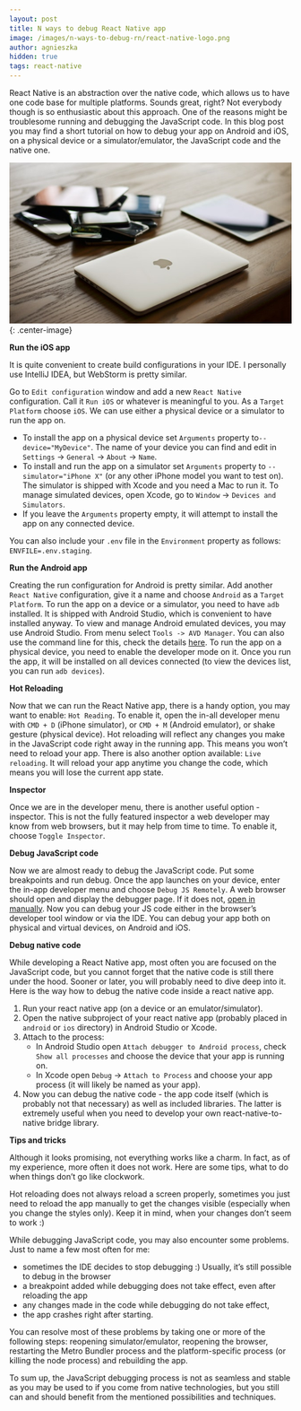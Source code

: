 ```yaml
---
layout: post
title: N ways to debug React Native app
image: /images/n-ways-to-debug-rn/react-native-logo.png
author: agnieszka
hidden: true
tags: react-native
---
```


React Native is an abstraction over the native code, which allows us to have one code base for multiple platforms. Sounds great, right? Not everybody though is so enthusiastic about this approach. One of the reasons might be troublesome running and debugging the JavaScript code. In this blog post you may find a short tutorial on how to debug your app on Android and iOS, on a physical device or a simulator/emulator, the JavaScript code and the native one.

![](/images/n-ways-to-debug-rn/image1.jpeg){: .center-image}

**Run the iOS app**

It is quite convenient to create build configurations in your IDE. I personally use IntelliJ IDEA, but WebStorm is pretty similar.

Go to `Edit configuration` window and add a new `React Native` configuration. Call it `Run iOS` or whatever is meaningful to you. As a `Target Platform` choose `iOS`. We can use either a physical device or a simulator to run the app on. 
* To install the app on a physical device set `Arguments` property to`--device="MyDevice"`. The name of your device you can find and edit in `Settings` -> `General` -> `About` -> `Name`. 
* To install and run the app on a simulator set `Arguments` property to  `--simulator="iPhone X"` (or any other iPhone model you want to test on). The simulator is shipped with Xcode and you need a Mac to run it. To manage simulated devices, open Xcode, go to `Window` -> `Devices and Simulators`. 
* If you leave the `Arguments` property empty, it will attempt to install the app on any connected device.

You can also include your `.env` file in the `Environment` property as follows: `ENVFILE=.env.staging`.

**Run the Android app**

Creating the run configuration for Android is pretty similar. Add another `React Native` configuration, give it a name and choose `Android` as a `Target Platform`. To run the app on a device or a simulator, you need to have `adb` installed. It is shipped with Android Studio, which is convenient to have installed anyway. To view and manage Android emulated devices, you may use Android Studio. From menu select `Tools -> AVD Manager`. You can also use the command line for this, check the details [here](https://developer.android.com/studio/run/emulator-commandline). To run the app on a physical device, you need to enable the developer mode on it. Once you run the app, it will be installed on all devices connected (to view the devices list, you can run `adb devices`).

**Hot Reloading**

Now that we can run the React Native app, there is a handy option, you may want to enable: `Hot Reading`. To enable it, open the in-all developer menu with `CMD + D` (iPhone simulator), or `CMD + M` (Android emulator), or shake gesture (physical device). Hot reloading will reflect any changes you make in the JavaScript code right away in the running app. This means you won’t need to reload your app. There is also another option available: `Live reloading`. It will reload your app anytime you change the code, which means you will lose the current app state.

**Inspector**

Once we are in the developer menu, there is another useful option - inspector. This is not the fully featured inspector a web developer may know from web browsers, but it may help from time to time. To enable it, choose `Toggle Inspector`.

**Debug JavaScript code**

Now we are almost ready to debug the JavaScript code. Put some breakpoints and run debug. Once the app launches on your device, enter the in-app developer menu and choose `Debug JS Remotely`. A web browser should open and display the debugger page. If it does not, [open in manually](http://localhost:8081/debugger-ui/). Now you can debug your JS code either in the browser’s developer tool window or via the IDE. You can debug your app both on physical and virtual devices, on Android and iOS.


**Debug native code**

While developing a React Native app, most often you are focused on the JavaScript code, but you cannot forget that the native code is still there under the hood. Sooner or later, you will probably need to dive deep into it. Here is the way how to debug the native code inside a react native app.

1. Run your react native app (on a device or an emulator/simulator).
2. Open the native subproject of your react native app (probably placed in `android` or `ios` directory) in Android Studio or Xcode.
3. Attach to the process:
    * In Android Studio open `Attach debugger to Android process`, check `Show all processes` and choose the device that your app is running on.
    * In Xcode open `Debug` -> `Attach to Process` and choose your app process (it will likely be named as your app).
4. Now you can debug the native code - the app code itself (which is probably not that necessary) as well as included libraries. The latter is extremely useful when you need to develop your own react-native-to-native bridge library.

**Tips and tricks**

Although it looks promising, not everything works like a charm. In fact, as of my experience, more often it does not work. Here are some tips, what to do when things don’t go like clockwork.

Hot reloading does not always reload a screen properly, sometimes you just need to reload the app manually to get the changes visible (especially when you change the styles only). Keep it in mind, when your changes don’t seem to work :) 

While debugging JavaScript code, you may also encounter some problems. Just to name a few most often for me: 
* sometimes the IDE decides to stop debugging :) Usually, it’s still possible to debug in the browser
* a breakpoint added while debugging does not take effect, even after reloading the app
* any changes made in the code while debugging do not take effect,
* the app crashes right after starting.

You can resolve most of these problems by taking one or more of the following steps: reopening simulator/emulator, reopening the browser, restarting the Metro Bundler process and the platform-specific process (or killing the node process) and rebuilding the app.

To sum up, the JavaScript debugging process is not as seamless and stable as you may be used to if you come from native technologies, but you still can and should benefit from the mentioned possibilities and techniques.
